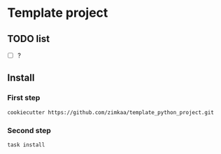 # Template project

## TODO list

- [ ] ?

## Install

### First step

```sh
cookiecutter https://github.com/zimkaa/template_python_project.git
```

### Second step

```sh
task install
```
